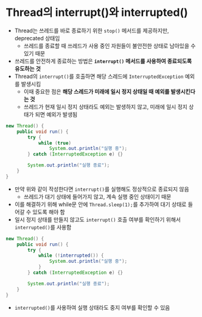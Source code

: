 # Thread의 interrupt()와 interrupted()

* Thread는 쓰레드를 바로 종료하기 위한 `stop()` 메서드를 제공하지만, deprecated 상태임
	* 쓰레드를 종료할 때 쓰레드가 사용 중인 자원들이 불안전한 상태로 남아있을 수 있기 때문
* 쓰레드를 안전하게 종료하는 방법은 **`interrupt()` 메서드를 사용하여 종료되도록 유도하는 것**
* Thread의 `interrupt()`를 호출하면 해당 스레드에 `InterruptedException` 예외를 발생시킴
	* 이때 중요한 점은 **해당 스레드가 미래에 일시 정지 상태일 때 예외를 발생시킨다는 것**
	* 쓰레드가 현재 일시 정지 상태라도 예외는 발생하지 않고, 미래에 일시 정지 상태가 되면 예외가 발생됨

```java
new Thread() {
	public void run() {
		try {
			while (true)
				System.out.println("실행 중");
		} catch (InterruptedException e) {}

		System.out.println("실행 종료");
	}
}
```

* 만약 위와 같이 작성한다면 `interrupt()`를 실행해도 정상적으로 종료되지 않음
	* 쓰레드가 대기 상태에 들어가지 않고, 계속 실행 중인 상태이기 때문
* 이를 해결하기 위해 while문 안에 `Thread.sleep(1);`를 추가하여 대기 상태로 들어갈 수 있도록 해야 함
* 일시 정지 상태를 만들지 않고도 `interrupt()` 호출 여부를 확인하기 위해서 `interrupted()`를 사용함

```java
new Thread() {
	public void run() {
		try {
			while (!interrupted()) {
				System.out.println("실행 중");
			}
		} catch (InterruptedException e) {}

		System.out.println("실행 종료");
	}
}
```

* `interrupted()`를 사용하여 실행 상태라도 중지 여부를 확인할 수 있음